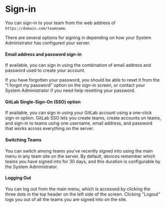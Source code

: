 # Sign-in

You can sign-in to your team from the web address of `https://domain.com/teamname`. 

There are several options for signing in depending on how your System Administrator has configured your server. 

#### Email address and password sign-in

If available, you can sign in using the combination of email address and password used to create your account. 

If you have forgotten your password, you should be able to reset it from the "I forgot my password" option on the sign-in screen, or contact your System Administrator if you need help resetting your password. 

#### GitLab Single-Sign-On (SSO) option 

If available, you can sign in using your GitLab account using a one-click sign-in option. GitLab SSO lets you create teams, create accounts on teams, and sign-in to teams using one username, email address, and password that works across everything on the server. 

#### Switching Teams

You can switch among teams you've recently signed into using the main menu in any team site on the server. By default, devices remember which teams you have signed into for 30 days, and this duration is configurable by the System Administrator. 

#### Logging Out

You can log out from the main menu, which is accessed by clicking the three dots in the top header on the left side of the screen. Clicking "Logout" logs you out of all the teams you are signed into on the site.
